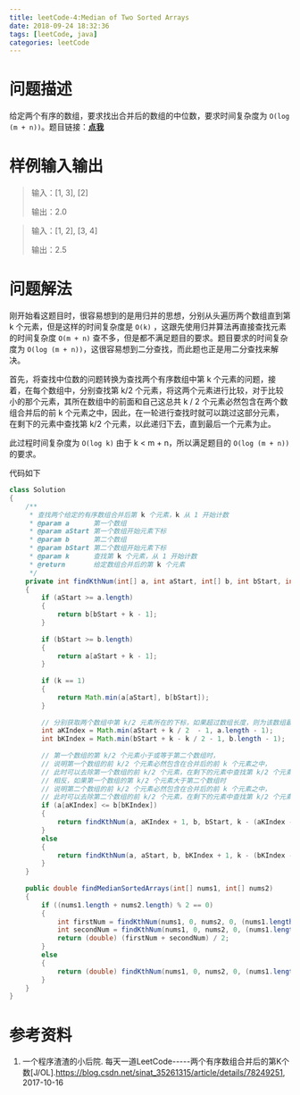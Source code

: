 ```yaml
---
title: leetCode-4:Median of Two Sorted Arrays
date: 2018-09-24 18:32:36
tags: [leetCode, java]
categories: leetCode
---
```


# 问题描述

给定两个有序的数组，要求找出合并后的数组的中位数，要求时间复杂度为 `O(log (m + n))`。题目链接：**[点我](https://leetcode.com/problems/median-of-two-sorted-arrays/description/)**

<!-- more -->

# 样例输入输出

> 输入：[1, 3], [2]
>
> 输出：2.0

> 输入：[1, 2], [3, 4]
>
> 输出：2.5

# 问题解法

刚开始看这题目时，很容易想到的是用归并的思想，分别从头遍历两个数组直到第 k 个元素，但是这样的时间复杂度是 `O(k)` ，这跟先使用归并算法再直接查找元素的时间复杂度 `O(m + n)` 查不多，但是都不满足题目的要求。题目要求的时间复杂度为 `O(log (m + n))`，这很容易想到二分查找，而此题也正是用二分查找来解决。

首先，将查找中位数的问题转换为查找两个有序数组中第 k 个元素的问题，接着，在每个数组中，分别查找第 k/2 个元素，将这两个元素进行比较，对于比较小的那个元素，其所在数组中的前面和自己这总共 k / 2 个元素必然包含在两个数组合并后的前 k 个元素之中，因此，在一轮进行查找时就可以跳过这部分元素，在剩下的元素中查找第 k/2 个元素，以此递归下去，直到最后一个元素为止。

此过程时间复杂度为 `O(log k)` 由于 k < m + n，所以满足题目的 `O(log (m + n))` 的要求。

代码如下

```java
class Solution 
{
    /**
     * 查找两个给定的有序数组合并后第 k 个元素，k 从 1 开始计数
     * @param a      第一个数组
     * @param aStart 第一个数组开始元素下标
     * @param b      第二个数组
     * @param bStart 第二个数组开始元素下标
     * @param k      查找第 k 个元素，从 1 开始计数
     * @return       给定数组合并后的第 k 个元素
     */
    private int findKthNum(int[] a, int aStart, int[] b, int bStart, int k)
    {
        if (aStart >= a.length)
        {
            return b[bStart + k - 1];
        }
        
        if (bStart >= b.length)
        {
            return a[aStart + k - 1];
        }
        
        if (k == 1)
        {
            return Math.min(a[aStart], b[bStart]);
        }
        
        // 分别获取两个数组中第 k/2 元素所在的下标，如果超过数组长度，则为该数组最后元素的下标
        int aKIndex = Math.min(aStart + k / 2  - 1, a.length - 1);
        int bKIndex = Math.min(bStart + k - k / 2 - 1, b.length - 1);
        
        // 第一个数组的第 k/2 个元素小于或等于第二个数组时，
        // 说明第一个数组的前 k/2 个元素必然包含在合并后的前 k 个元素之中，
        // 此时可以去除第一个数组的前 k/2 个元素，在剩下的元素中查找第 k/2 个元素。
        // 相反，如果第一个数组的第 k/2 个元素大于第二个数组时
        // 说明第二个数组的前 k/2 个元素必然包含在合并后的前 k 个元素之中，
        // 此时可以去除第二个数组的前 k/2 个元素，在剩下的元素中查找第 k/2 个元素。
        if (a[aKIndex] <= b[bKIndex])
        {
            return findKthNum(a, aKIndex + 1, b, bStart, k - (aKIndex - aStart + 1));
        }
        else
        {
            return findKthNum(a, aStart, b, bKIndex + 1, k - (bKIndex - bStart + 1));
        }
    }
    
    public double findMedianSortedArrays(int[] nums1, int[] nums2) 
    {
        if ((nums1.length + nums2.length) % 2 == 0)
        {
            int firstNum = findKthNum(nums1, 0, nums2, 0, (nums1.length + nums2.length) / 2);
            int secondNum = findKthNum(nums1, 0, nums2, 0, (nums1.length + nums2.length) / 2 + 1);
            return (double) (firstNum + secondNum) / 2;
        }
        else 
        {
            return (double) findKthNum(nums1, 0, nums2, 0, (nums1.length + nums2.length) / 2 + 1);
        }
    }
}
```

# 参考资料

1. 一个程序渣渣的小后院. 每天一道LeetCode-----两个有序数组合并后的第K个数[J/OL].https://blog.csdn.net/sinat_35261315/article/details/78249251, 2017-10-16